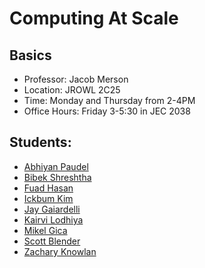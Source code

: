 # Computing At Scale

## Basics
- Professor: Jacob Merson
- Location: JROWL 2C25
- Time: Monday and Thursday from 2-4PM
- Office Hours: Friday 3-5:30 in JEC 2038



## Students:
- [Abhiyan Paudel](./abhiyan-paudel.md)
- [Bibek Shreshtha](./bibek_shrestha.md)
- [Fuad Hasan](./fuad-hasan.md)
- [Ickbum Kim](./ickbum_kim.md)
- [Jay Gaiardelli](./jay-gaiardelli.md)
- [Kairvi Lodhiya](./kairvi-lodhiya.md)
- [Mikel Gica](./mikiel-gica.md)
- [Scott Blender](./scott-blender.md)
- [Zachary Knowlan](./zachary-knowlan.md)



